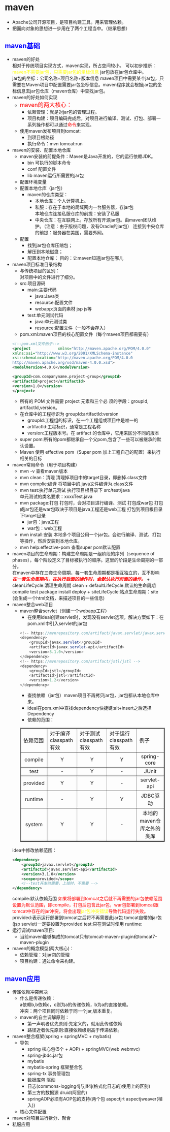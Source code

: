 # maven
+ Apache公司开源项目，是项目构建工具。用来管理依赖。
+ 把面向对象的思想进一步用在了两个工程当中。（继承思想）
## <font color="blue">maven基础</font>
+ maven的好处  
相对于传统项目实现方式，maven实现，所占空间较小。
可以初步推断：<font color="yellow">maven不需要jar包，只需要jar包的坐标信息</font>
jar包放在jar包仓库中。  
jar包的坐标：公司名称+项目名称+版本信息
maven项目中需要某个jar包，只需要在Maven项目中配置需要jar包坐标信息。maven程序就会根据jar包的坐标信息去jar包仓库（maven仓库）中查找jar包。
+ maven的好处如何实现   
    + <font color="red" size="4">maven的两大核心：</font>
        + 依赖管理：就是对jar包的管理过程。
        + 项目构建：项目编码完成后，对项目进行编译、测试、打包、部署一系列操作都可以通过<font color="red">命令</font>来实现。
    + 使用maven发布项目到tomcat:
        + 到项目根路径
        + 执行命令：mvn tomcat:run
+ maven的安装、配置本地仓库
    + maven安装的前提条件：Maven是Java开发的，它的运行依赖JDK。
        + bin 可执行的脚本命令
        + conf 配置文件
        + lib maven运行所需要的jar包
    + 配置环境变量
    + 配置本地仓库（jar包）
        + maven的仓库类型：
            + 本地仓库：个人计算机上。
            + 私服：存在于本地的局域网内一台服务器，存jar包  
            本地仓库连接私服仓库的前提：安装了私服
            + 中央仓库：在互联网上。存放所有开源jar包。由maven团队维护。（注意：由于版权问题，没有Oracle的jar包）
            连接到中央仓库的前提：服务器在美国，需要外网。
    + 配置
        + 找到jar包仓库压缩包；
        + 解压到本地磁盘；
        + 配置本地仓库： 
         目的：让maven知道jar包在哪儿
+ maven项目标准目录结构
    + 与传统项目的区别：  
    对项目中的文件进行了细分。
    + src:项目源码
        + main:主要代码
            + java:Java类
            + resource:配置文件
            + webapp:页面的素材 jsp js等
        + test:单元测试代码
            + java:单元测试类
            + resource:配置文件（一般不会存入）
    + pom.xml:maven项目的核心配置文件（每个maven项目都需要有）
    ```xml
    <!--pom.xml文件例子-->
    <project            xmlns="http://maven.apache.org/POM/4.0.0"
    xmlns:xsi="http://www.w3.org/2001/XMLSchema-instance"
    xsi:schemaLocation="http://maven.apache.org/POM/4.0.0
    http://maven.apache.org/xsd/maven-4.0.0.xsd">
    <modelVersion>4.0.0</modelVersion>

    <groupId>com.companyname.project-group</groupId>
    <artifactId>project</artifactId>
    <version>1.0</version>
    </project>
    ```
    + 所有的 POM 文件需要 project 元素和三个必  须的字段：groupId, artifactId,version。
    + 在仓库中的工程标识为 groupId:artifactId:version
        + groupId:工程组的标识，在一个工程组或项目中是唯一的
        + artifactId:工程标识，通常是工程名称
        + version:工程版本号。在 artifact 的仓库中，它用来区分不同的版本
    + super pom:所有的pom都继承自一个父pom,包含了一些可以被继承的默认设置。
    + Maven 使用 effective pom（Super pom 加上工程自己的配置）来执行相关的目标
+ maven常用命令（用于项目构建）
    + mvn -v 查看maven版本
    + mvn clean：清理 清理掉项目中的target目录，即删掉.class文件
    + mvn complie:编译 将项目中的.java文件编译为.class文件
    + mvn test:执行单元测试 执行项目根目录下 src/test/java   
    单元测试的类名要求：xxxxTest.java
    + mvn package:打包  打包时，会对项目进行编译、测试 打包成war包 打包成jar包还是war包取决于项目是java工程还是web工程 打包到项目根目录下target目录
        + jar包：java工程
        + war包：web工程
    + mvn install:安装 本地多个项目公用一个jar包。会进行编译、测试、打包等操作，然后安装到本地仓库。
    + mvn help:effective-pom 查看super pom默认配置
+ maven项目的生命周期：构建生命周期是一组阶段的序列（sequence of phases），每个阶段定义了目标被执行的顺序。这里的阶段是生命周期的一部分。  
    在maven中存在三套生命周期，每一套生命周期都是相互独立的，互不影响
    <font color="red"><b><i>在一套生命周期内，在执行后面的操作时，会默认执行前面的操作。</b></i></font>
        + cleanLifeCycle:清理生命周期 clean
        + defaultLifeCycle:默认的生命周期 compile test package install deploy
        + siteLifeCycle:站点生命周期：site (会生成一个html文档，来描述项目的一些信息)
+ maven整合web项目
    + maven整合servlet（创建一个webapp工程）
        + 在使用ideal创建servlet时，发现没有servlet选项，解决方案如下：在pom.xml中引入servlet的jar包
        ```java
        <!-- https://mvnrepository.com/artifact/javax.servlet/javax.servlet-api -->  
        <dependency>  
            <groupId>javax.servlet</groupId>  
            <artifactId>javax.servlet-api</artifactId>  
            <version>3.1.0</version>  
        </dependency>  
        <!-- https://mvnrepository.com/artifact/jstl/jstl -->  
        <dependency>  
            <groupId>jstl</groupId>  
            <artifactId>jstl</artifactId>  
            <version>1.2</version>  
        </dependency> 
        ```
        + 查找依赖（jar包）maven项目不再拷贝jar包，jar包都从本地仓库中来。
        + ideal在pom.xml中查找dependency快捷键:alt+insert之后选择Dependency
        + 依赖的范围：
        <table border="2" align="center">
           <tr>
            <td>依赖范围</td>
            <td>对于编译classpath有效</td>
            <td>对于测试classpath有效</td>
            <td>对于运行classpath有效</td>
            <td>例子</td>
           </tr>
           <tr>
            <td align="center">compile</td>
            <td align="center">Y</td>
            <td align="center">Y</td>
            <td align="center">Y</td>
            <td align="center">spring-core</td>
           </tr>
            <tr>
            <td align="center">test</td>
            <td align="center">-</td>
            <td align="center">Y</td>
            <td align="center">-</td>
            <td align="center">JUnit</td>
           </tr> <tr>
            <td align="center">provided</td>
            <td align="center">Y</td>
            <td align="center">Y</td>
            <td align="center">-</td>
            <td align="center">servlet-api</td>
           </tr> <tr>
            <td align="center">runtime</td>
            <td align="center">-</td>
            <td align="center">Y</td>
            <td align="center">Y</td>
            <td align="center">JDBC驱动</td>
           </tr> 
           <tr>
            <td align="center">system</td>
            <td align="center">Y</td>
            <td align="center">Y</td>
            <td align="center">-</td>
            <td align="center">本地的maven仓库之外的类库</td>
           </tr>
        </table>
    idea中修改依赖范围：
    ```xml
    <dependency>
        <groupId>javax.servlet</groupId>
        <artifactId>javax.servlet-api</artifactId>
        <version>3.1.0</version>
        <scope>provided</scope>
        <!--test开发时需要，上线时，不需要 -->
    </dependency>
    ```
    compile:默认依赖范围
    <font color="red">如果将部署到tomcat之后就不再需要的jar包依赖范围设置为默认范围，即compile，打包后包含此jar包，war包部署到tomcat跟tomcat中存在的jar冲突，将会出现<font color="yellow">jar包冲突错误</font>导致代码运行失败。</font><br/>
    provided:表示运行部署到tomcat之后将不再需要此jar包 tomcat自带的jar包(jsp servlet)一定要设置为provided
    test:只在测试时使用
    runtime:
+ 运行调试maven项目:
    + 当前maven能够集成的tomcat只有tomcat-maven-plugin和tomcat7-maven-plugin
+ maven的概念模型(两大核心)：
    + 依赖管理：对jar包的管理
    + 项目构建：通过命令来构建。
## <font color="blue">maven应用</font> 
+ 传递依赖冲突解决
    + 什么是传递依赖：  
    a依赖b,b依赖c，c则为a的传递依赖，b为a的直接依赖。  
    冲突：两个项目同时依赖于同一个jar,版本重复。
    + maven的自主调解原则：
        + 第一声明者优先原则:先定义的，就用此传递依赖
        + 路径近者优先原则:直接依赖级别高于传递依赖。
+ maven整合框架(spring + springMVC + mybatis)
    + 导包 
        + spring 核心包(5个 + AOP) + springMVC(web webmvc) 
        + spring-jbdc.jar包
        + mybatis
        + mybatis-spring 框架整合包
        + spring-tx 事务管理包
        + 数据库包 驱动
        + 日志(commons-logging4j与jlf4j(格式化日志的)使用上的区别)
        + 第三方的数据源 druid(阿里的)
        + springAOP必须有AOP包的支持(两个包 aspectjrt aspectjweaver(植入))
    + 核心文件配置
+ maven对项目进行拆分、聚合
+ 私服应用


